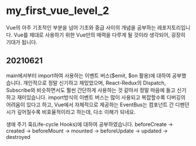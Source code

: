 # my_first_vue_level_2

Vue의 아주 기초적인 부분을 넘어 기초와 중급 사이의 개념을 공부하는 레포지토리입니다.
Vue를 제대로 사용하기 위한 Vue만의 매력을 다루게 될 것이라 생각되어, 굉장히 기대가 됩니다.

## 20210621
main에서부터 import하여 사용하는 이벤트 버스($emit, $on 활용)에 대하여 공부했습니다.
개인적으로 정말 신기하고 재밌었으며, React-Redux의 Dispatch, Subscribe와 비슷하면서도
훨씬 간단하게 사용하는 것 같아서 정말 마음에 들고 신기하고 재미있습니다.
import방식의 이벤트 버스는 많이 사용되고 복잡할수록 디버깅의 어려움이 있다고 하고,
Vue에서 자체적으로 제공하는 EventBus는 컴포넌트 간 디펜던시가 깊어질수록 비효율적이라고 하는데,
다소 이해가 되네요.

생애 주기 훅(Life-cycle Hooks)에 대하여 공부하였습니다.
beforeCreate -> created -> beforeMount -> mounted -> beforeUpdate -> updated -> destroyed